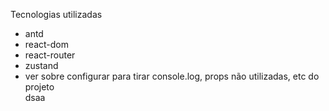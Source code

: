 Tecnologias utilizadas

<ul>
 <li> antd </li> 
 <li> react-dom </li> 
 <li> react-router </li> 
 <li> zustand </li> 
 <li> ver sobre configurar para tirar console.log, props não utilizadas, etc do projeto </li> 
dsaa
 </ul>